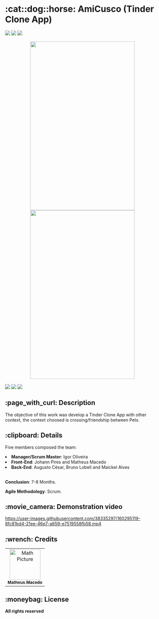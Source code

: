 <h1>:cat::dog::horse: AmiCusco (Tinder Clone App)</h1>

<div style="display: inline_block">
 <img src="https://img.shields.io/badge/React_Native-20232A?style=for-the-badge&logo=react&logoColor=61DAFB" />
 <img src="https://img.shields.io/badge/Heroku-430098?style=for-the-badge&logo=heroku&logoColor=white" />
 <img src="http://ForTheBadge.com/images/badges/built-with-love.svg" />  
</div>

<br>

<div align = "center">
  <img hspace="50" width="340" height="550" src="https://user-images.githubusercontent.com/38335297/160293165-8a14ee79-665c-48e6-9114-7c25e26b3c03.jpeg">
  <img width="340" height="550" src="https://user-images.githubusercontent.com/38335297/158405458-cf547379-88d6-44e5-9bf2-f3b537816806.jpg">
</div>

<br>

<div style="display: inline_block"> 
 <a href = "mailto:macedo.matheus81@gmail.com"><img src="https://img.shields.io/badge/Gmail-D14836?style=for-the-badge&logo=gmail&logoColor=white" target="_blank"></a>
 <a href="https://www.linkedin.com/in/math-macedo/" target="_blank"><img src="https://img.shields.io/badge/LinkedIn-0077B5?style=for-the-badge&logo=linkedin&logoColor=white" target="_blank"></a>
 <a href="https://dks.pt/wp-content/uploads/2015/07/coming-soon.jpg"><img src="https://img.shields.io/badge/-Portf%C3%B3lio-brown?style=for-the-badge&logo=true" target="_blank"></a> 
</div>

<h2>:page_with_curl: Description</h2>
<p>The objective of this work was develop a Tinder Clone App with other context, the context choosed is crossing/friendship between Pets.</p>

<h2>:clipboard: Details</h2>
<p>Five members composed the team:</p>
<li><b>Manager/Scrum Master</b>: Igor Oliveira</li>
<li><b>Front-End</b>: Johann Pires and Matheus Macedo</li>
<li><b>Back-End</b>: Augusto César, Bruno Lobell and Maickel Alves</li>

<br>

<p><b>Conclusion</b>: 7-8 Months.</p>

<p><b>Agile Methodology</b>: Scrum.</p>

<h2>:movie_camera: Demonstration video</h2>

https://user-images.githubusercontent.com/38335297/160295119-8fc81bd4-21ee-46e7-a659-e7519558fb58.mp4

<h2>:wrench: Credits</h2>
<table>
  <tr>
    <td align="center">
      <a href="https://github.com/Maaath">
        <img src="https://user-images.githubusercontent.com/38335297/161117931-699ddbe5-7e53-45cb-a834-bcb3bb48eb10.png" width="100px;" alt="Math Picture"/><br>
        <sub>
          <b>Matheus Macedo</b>
        </sub>
      </a>
    </td>
  </tr>
</table>

<h2>:moneybag: License</h2>
<b>All rights reserved</b>
